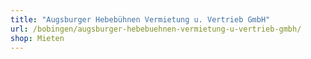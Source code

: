 ```yaml
---
title: "Augsburger Hebebühnen Vermietung u. Vertrieb GmbH"
url: /bobingen/augsburger-hebebuehnen-vermietung-u-vertrieb-gmbh/
shop: Mieten
---
```

